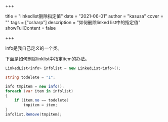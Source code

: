 +++

title = "linkedlist删除指定值"
date = "2021-06-01"
author = "kasusa"
cover = ""
tags = ["csharp"]
description = "如何删除linked list中的指定值"
showFullContent = false

+++

info是我自己定义的一个类。

下面是如何删除linklist中指定item的办法。

```cs
LinkedList<info> infolist = new LinkedList<info>();

string todelete = "1";

info tmpitem = new info();
foreach (var item in infolist)
{
    if (item.no == todelete)
        tmpitem = item;
}
infolist.Remove(tmpitem);
```

